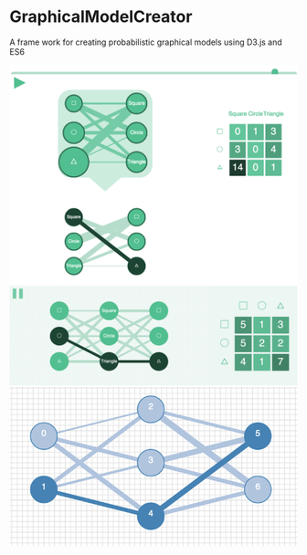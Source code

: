# GraphicalModelCreator
A frame work for creating probabilistic graphical models using D3.js and ES6

![alt tag](https://github.com/AlexOuyang/GraphicModelCreator/blob/master/img/0.png)
![alt tag](https://github.com/AlexOuyang/GraphicModelCreator/blob/master/img/1.png)
![alt tag](https://github.com/AlexOuyang/GraphicModelCreator/blob/master/img/3.png)
